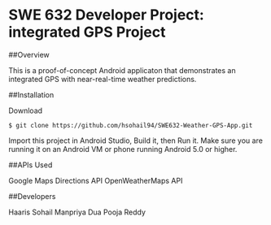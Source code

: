# SWE 632 Developer Project: integrated GPS Project

##Overview

This is a proof-of-concept Android applicaton that demonstrates an integrated GPS with near-real-time weather
predictions.

##Installation

Download

	$ git clone https://github.com/hsohail94/SWE632-Weather-GPS-App.git

Import this project in Android Studio, Build it, then Run it. Make sure you are running it on an Android
VM or phone running Android 5.0 or higher.

##APIs Used

Google Maps Directions API
OpenWeatherMaps API

##Developers

Haaris Sohail
Manpriya Dua
Pooja Reddy
